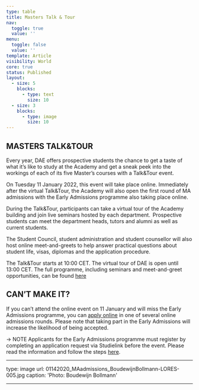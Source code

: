 ```yaml
---
type: table
title: Masters Talk & Tour
nav:
  toggle: true
  value: ''
menu:
  toggle: false
  value: ''
template: Article
visibility: World
core: true
status: Published
layout:
  - size: 5
    blocks:
      - type: text
        size: 10
  - size: 3
    blocks:
      - type: image
        size: 10
---
```


## MASTERS TALK&TOUR 

Every year, DAE offers prospective students the chance to get a taste of what it’s like to study at the Academy and get a sneak peek into the workings of each of its five Master’s courses with a Talk&Tour event. 

On Tuesday 11 January 2022, this event will take place online. Immediately after the virtual Talk&Tour, the Academy will also open the first round of MA admissions with the Early Admissions programme also taking place online.

During the Talk&Tour, participants can take a virtual tour of the Academy building and join live seminars hosted by each department.  Prospective students can meet the department heads, tutors and alumni as well as current students. 

The Student Council, student administration and student counsellor will also host online meet-and-greets to help answer practical questions about student life, visas, diplomas and the application procedure.  

The Talk&Tour starts at 10:00 CET. 
The virtual tour of DAE is open until 13:00 CET.
The full programme, including seminars and meet-and-greet opportunities, can be found [here](https://designacademyeindhoven.sharepoint.com/:b:/s/MediaforWebsite/Ebip0tr7dC1Ns4etVKqj-ZkBHYttpO-WI969OJ0gec5tWw?e=2H609W)

## CAN’T MAKE IT? 
If you can’t attend the online event on 11 January and will miss the Early Admissions programme, you can [apply online](https://www.designacademy.nl/p/study-at-dae/how-to-apply/master-admissions) in one of several online admissions rounds. Please note that taking part in the Early Admissions will increase the likelihood of being accepted.

→ NOTE 
Applicants for the Early Admissions programme must register by completing an application request via Studielink before the event. Please read the information and follow the steps [here](https://www.designacademy.nl/p/study-at-dae/how-to-apply/master-admissions).

---

type: image
url: 01142020_MAadmissions_BoudewijnBollmann-LORES-005.jpg
caption: 'Photo: Boudewijn Bollmann'

---
